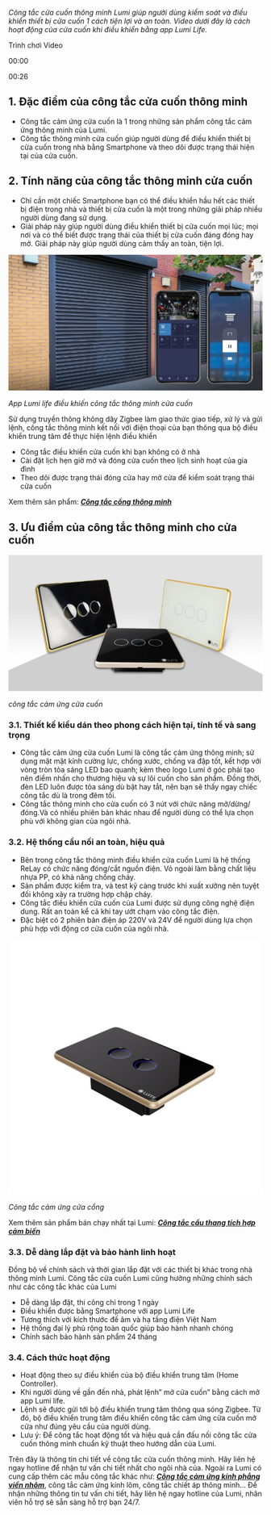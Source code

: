 ﻿*Công tắc cửa cuốn thông minh Lumi giúp người dùng kiểm soát và điều khiển thiết bị cửa cuốn 1 cách tiện lợi và an toàn. Video dưới đây là cách hoạt động của cửa cuốn khi điều khiển bằng app Lumi Life.*

Trình chơi Video



00:00

00:26
## **1. Đặc điểm của công tắc cửa cuốn thông minh**
- Công tắc cảm ứng cửa cuốn là 1 trong những sản phẩm công tắc cảm ứng thông minh của Lumi.
- Công tắc thông minh cửa cuốn giúp người dùng để điều khiển thiết bị cửa cuốn trong nhà bằng Smartphone và theo dõi được trạng thái hiện tại của cửa cuốn.
## **2. Tính năng của công tắc thông minh cửa cuốn**
- Chỉ cần một chiếc Smartphone bạn có thể điều khiển hầu hết các thiết bị điện trong nhà và thiết bị cửa cuốn là một trong những giải pháp nhiều người dùng đang sử dụng.
- Giải pháp này giúp người dùng điều khiển thiết bị cửa cuốn mọi lúc; mọi nơi và có thể biết được trạng thái của thiết bị cửa cuốn đáng đóng hay mở. Giải pháp này giúp người dùng cảm thấy an toàn, tiện lợi.

![App Lumi life điều chỉnh trạng thái cửa cuốn](Aspose.Words.6905936b-049a-40bb-8f36-8a30745718e2.001.jpeg)

*App Lumi life điều khiến công tắc thông minh cửa cuốn*

Sử dụng truyền thông không dây Zigbee làm giao thức giao tiếp, xử lý và gửi lệnh, công tắc thông minh kết nối với điện thoại của bạn thông qua bộ điều khiển trung tâm để thực hiện lệnh điều khiển

- Công tắc điều khiển cửa cuốn khi bạn không có ở nhà
- Cài đặt lịch hẹn giờ mở và đóng cửa cuốn theo lịch sinh hoạt của gia đình
- Theo dõi được trạng thái đóng cửa hay mở cửa để kiểm soát trạng thái cửa cuốn

Xem thêm sản phẩm: [***Công tắc cổng thông minh***](https://lumi.vn/cong-tac-cong-thong-minh.html)
## **3. Ưu điểm của công tắc thông minh cho cửa cuốn**
![Những loại công tắc cảm ứng cửa cuốn](Aspose.Words.6905936b-049a-40bb-8f36-8a30745718e2.002.jpeg)

*công tắc cảm ứng cửa cuốn*
### **3.1. Thiết kế kiểu dán theo phong cách hiện tại, tính tế và sang trọng**
- Công tắc cảm ứng cửa cuốn Lumi là công tắc cảm ứng thông minh; sử dụng mặt mặt kính cường lực, chống xước, chống va đập tốt, kết hợp với vòng tròn tỏa sáng LED bao quanh; kèm theo logo Lumi ở góc phải tạo nên điểm nhấn cho thương hiệu và sự lôi cuốn cho sản phẩm. Đồng thời, đèn LED luôn được tỏa sáng dù bật hay tắt, nên bạn sẽ thấy ngay chiếc công tắc dù là trong đêm tối.
- Công tắc thông minh cho cửa cuốn có 3 nút với chức năng mở/dừng/đóng.Và có nhiều phiên bản khác nhau để người dùng có thể lựa chọn phù với không gian của ngôi nhà.
### **3.2. Hệ thống cầu nối an toàn, hiệu quả**
- Bên trong công tắc thông minh điều khiển cửa cuốn Lumi là hệ thống ReLay có chức năng đóng/cắt nguồn điện. Vỏ ngoài làm bằng chất liệu nhựa PP, có khả năng chống cháy.
- Sản phẩm được kiểm tra, và test kỹ càng trước khi xuất xưởng nên tuyệt đối không xảy ra trường hợp chập cháy.
- Công tắc điều khiển cửa cuốn của Lumi được sử dụng công nghệ điện dung. Rất an toàn kể cả khi tay ướt chạm vào công tắc điện.
- Đặc biệt có 2 phiên bản điện áp 220V và 24V để người dùng lựa chọn phù hợp với động cơ cửa cuốn của ngôi nhà.

![Công tắc cảm ứng cửa cổng](Aspose.Words.6905936b-049a-40bb-8f36-8a30745718e2.003.jpeg)

*Công tắc cảm ứng cửa cổng*

Xem thêm sản phẩm bán chạy nhất tại Lumi: [***Công tắc cầu thang tích hợp cảm biến***](https://lumi.vn/san-pham/cong-tac-cau-thang-tich-hop-cam-bien-2-trong-1.html)
### **3.3. Dễ dàng lắp đặt và bảo hành linh hoạt**
Đồng bộ về chính sách và thời gian lắp đặt với các thiết bị khác trong nhà thông minh Lumi. Công tắc cửa cuốn Lumi cũng hưởng những chính sách như các công tắc khác của Lumi

- Dễ dàng lắp đặt, thi công chỉ trong 1 ngày
- Điều khiển được bằng Smartphone với app Lumi Life
- Tương thích với kích thước đế âm và hạ tầng điện Việt Nam
- Hệ thống đại lý phủ rộng toàn quốc giúp bảo hành nhanh chóng
- Chính sách bảo hành sản phẩm 24 tháng
### **3.4. Cách thức hoạt động**
- Hoạt động theo sự điều khiển của bộ điều khiển trung tâm (Home Controller).
- Khi người dùng về gần đến nhà, phát lệnh” mở cửa cuốn” bằng cách mở app Lumi life.
- Lệnh sẽ được gửi tới bộ điều khiển trung tâm thông qua sóng Zigbee. Từ đó, bộ điều khiển trung tâm điều khiển công tắc cảm ứng cửa cuốn mở cửa như đúng yêu cầu của người dùng.
- Lưu ý: Để công tắc hoạt động tốt và hiệu quả cần đấu nối công tắc cửa cuốn thông minh chuẩn kỹ thuật theo hướng dẫn của Lumi.

Trên đây là thông tin chi tiết về công tắc cửa cuốn thông minh. Hãy liên hệ ngay hotline để nhận tư vấn chi tiết nhất cho ngôi nhà của. Ngoài ra Lumi có cung cấp thêm các mẫu công tắc khác như: [***Công tắc cảm ứng kính phẳng viền nhôm***](https://lumi.vn/san-pham/cong-tac-cam-ung-kinh-phang.html), công tắc cảm ứng kính lõm, công tắc chiết áp thông minh… Để nhận những thông tin tư vấn chi tiết, hãy liên hệ ngay hotline của Lumi, nhân viên hỗ trợ sẽ sẵn sàng hỗ trợ bạn 24/7.

